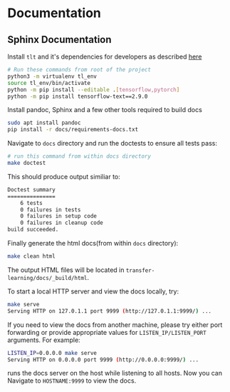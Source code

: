 # Documentation

## Sphinx Documentation

Install `tlt` and it's dependencies for developers as described [here](/README.md##build-and-install)
```bash
# Run these commands from root of the project
python3 -m virtualenv tl_env
source tl_env/bin/activate
python -m pip install --editable .[tensorflow,pytorch]
python -m pip install tensorflow-text==2.9.0
```

Install pandoc, Sphinx and a few other tools required to build docs
```bash
sudo apt install pandoc
pip install -r docs/requirements-docs.txt
```

Navigate to `docs` directory and run the doctests to ensure all tests pass:
```bash
# run this command from within docs directory
make doctest
```

This should produce output similiar to:
```bash
Doctest summary
===============
    6 tests
    0 failures in tests
    0 failures in setup code
    0 failures in cleanup code
build succeeded.
```

Finally generate the html docs(from within `docs` directory):
```bash
make clean html 
```

The output HTML files will be located in `transfer-learning/docs/_build/html`.

To start a local HTTP server and view the docs locally, try:
```bash
make serve
Serving HTTP on 127.0.1.1 port 9999 (http://127.0.1.1:9999/) ...
```

If you need to view the docs from another machine, please try either port forwarding or
provide appropriate values for `LISTEN_IP/LISTEN_PORT` arguments.
For example:
```bash
LISTEN_IP=0.0.0.0 make serve
Serving HTTP on 0.0.0.0 port 9999 (http://0.0.0.0:9999/) ...
```

runs the docs server on the host while listening to all hosts.
Now you can Navigate to `HOSTNAME:9999` to view the docs.
